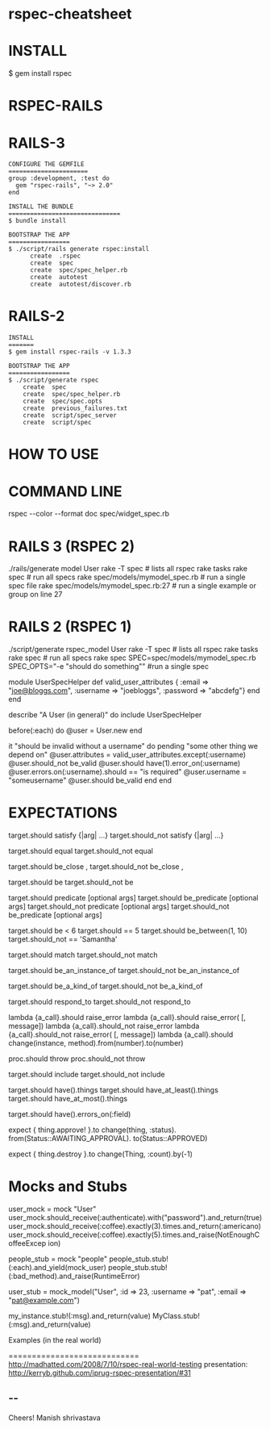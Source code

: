 rspec-cheatsheet
================

INSTALL
=======

$ gem install rspec

RSPEC-RAILS
===========

  RAILS-3
  =======

    CONFIGURE THE GEMFILE
    ======================
    group :development, :test do
      gem "rspec-rails", "~> 2.0"
    end

    INSTALL THE BUNDLE
    ===============================
    $ bundle install

    BOOTSTRAP THE APP
    ================= 
    $ ./script/rails generate rspec:install
          create  .rspec
          create  spec
          create  spec/spec_helper.rb
          create  autotest
          create  autotest/discover.rb

  RAILS-2
  =======

    INSTALL
    =======
    $ gem install rspec-rails -v 1.3.3

    BOOTSTRAP THE APP
    =================
    $ ./script/generate rspec
        create  spec
        create  spec/spec_helper.rb
        create  spec/spec.opts
        create  previous_failures.txt
        create  script/spec_server
        create  script/spec

HOW TO USE
==========

  COMMAND LINE
  =============
rspec --color --format doc spec/widget_spec.rb

  RAILS 3 (RSPEC 2)
  =============
./rails/generate model User
rake -T spec # lists all rspec rake tasks
rake spec # run all specs
rake spec/models/mymodel_spec.rb # run a single spec file
rake spec/models/mymodel_spec.rb:27 # run a single example or group on line 27

  RAILS 2 (RSPEC 1)
  =============
./script/generate rspec_model User
rake -T spec # lists all rspec rake tasks
rake spec # run all specs
rake spec SPEC=spec/models/mymodel_spec.rb SPEC_OPTS="-e \"should do
something\"" #run a single spec



module UserSpecHelper
  def valid_user_attributes
    { :email => "joe@bloggs.com",
      :username => "joebloggs",
      :password => "abcdefg"}
  end
end


describe "A User (in general)" do
  include UserSpecHelper

  before(:each) do
    @user = User.new
  end

  it "should be invalid without a username" do
    pending "some other thing we depend on"
    @user.attributes = valid_user_attributes.except(:username)
    @user.should_not be_valid
    @user.should have(1).error_on(:username)
    @user.errors.on(:username).should == "is required"
    @user.username = "someusername"
    @user.should be_valid
  end
end

EXPECTATIONS
=====================
target.should satisfy {|arg| ...}
target.should_not satisfy {|arg| ...}

target.should equal <value>
target.should_not equal <value>

target.should be_close <value>, <tolerance>
target.should_not be_close <value>, <tolerance>

target.should be <value>
target.should_not be <value>

target.should predicate [optional args]
target.should be_predicate [optional args]
target.should_not predicate [optional args]
target.should_not be_predicate [optional args]

target.should be < 6
target.should == 5
target.should be_between(1, 10)
target.should_not == 'Samantha'

target.should match <regex>
target.should_not match <regex>

target.should be_an_instance_of <class>
target.should_not be_an_instance_of <class>

target.should be_a_kind_of <class>
target.should_not be_a_kind_of <class>

target.should respond_to <symbol>
target.should_not respond_to <symbol>

lambda {a_call}.should raise_error
lambda {a_call}.should raise_error(<exception> [, message])
lambda {a_call}.should_not raise_error
lambda {a_call}.should_not raise_error(<exception> [, message])
lambda {a_call}.should change(instance, method).from(number).to(number)

proc.should throw <symbol>
proc.should_not throw <symbol>

target.should include <object>
target.should_not include <object>

target.should have(<number>).things
target.should have_at_least(<number>).things
target.should have_at_most(<number>).things

target.should have(<number>).errors_on(:field)

expect { thing.approve! }.to change(thing, :status).
    from(Status::AWAITING_APPROVAL).
    to(Status::APPROVED)

expect { thing.destroy }.to change(Thing, :count).by(-1)

Mocks and Stubs
===============
user_mock = mock "User"
user_mock.should_receive(:authenticate).with("password").and_return(true)
user_mock.should_receive(:coffee).exactly(3).times.and_return(:americano)
user_mock.should_receive(:coffee).exactly(5).times.and_raise(NotEnoughCoffeeExcep
ion)

people_stub = mock "people"
people_stub.stub!(:each).and_yield(mock_user)
people_stub.stub!(:bad_method).and_raise(RuntimeError)

user_stub = mock_model("User", :id => 23, :username => "pat", :email =>
"pat@example.com")

my_instance.stub!(:msg).and_return(value)
MyClass.stub!(:msg).and_return(value)

Examples (in the real world)

============================
http://madhatted.com/2008/7/10/rspec-real-world-testing
presentation: http://kerryb.github.com/iprug-rspec-presentation/#31

--
--
Cheers!
Manish shrivastava